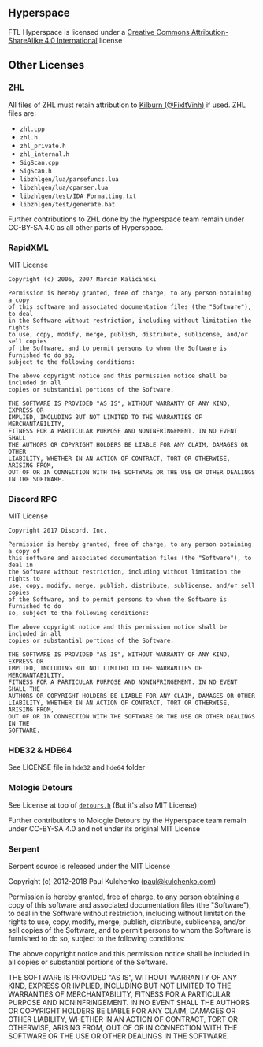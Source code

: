 ## Hyperspace
FTL Hyperspace is licensed under a [Creative Commons Attribution-ShareAlike 4.0 International](http://creativecommons.org/licenses/by-sa/4.0/) license

## Other Licenses
### ZHL
All files of ZHL must retain attribution to [Kilburn (@FixItVinh)](https://twitter.com/fixitvinh) if used.
ZHL files are:
- `zhl.cpp`
- `zhl.h`
- `zhl_private.h`
- `zhl_internal.h`
- `SigScan.cpp`
- `SigScan.h`
- `libzhlgen/lua/parsefuncs.lua`
- `libzhlgen/lua/cparser.lua`
- `libzhlgen/test/IDA Formatting.txt`
- `libzhlgen/test/generate.bat`

Further contributions to ZHL done by the hyperspace team remain under CC-BY-SA 4.0 as all other parts of Hyperspace.

### RapidXML
MIT License
```
Copyright (c) 2006, 2007 Marcin Kalicinski

Permission is hereby granted, free of charge, to any person obtaining a copy 
of this software and associated documentation files (the "Software"), to deal 
in the Software without restriction, including without limitation the rights 
to use, copy, modify, merge, publish, distribute, sublicense, and/or sell copies 
of the Software, and to permit persons to whom the Software is furnished to do so, 
subject to the following conditions:

The above copyright notice and this permission notice shall be included in all 
copies or substantial portions of the Software.

THE SOFTWARE IS PROVIDED "AS IS", WITHOUT WARRANTY OF ANY KIND, EXPRESS OR 
IMPLIED, INCLUDING BUT NOT LIMITED TO THE WARRANTIES OF MERCHANTABILITY, 
FITNESS FOR A PARTICULAR PURPOSE AND NONINFRINGEMENT. IN NO EVENT SHALL 
THE AUTHORS OR COPYRIGHT HOLDERS BE LIABLE FOR ANY CLAIM, DAMAGES OR OTHER 
LIABILITY, WHETHER IN AN ACTION OF CONTRACT, TORT OR OTHERWISE, ARISING FROM, 
OUT OF OR IN CONNECTION WITH THE SOFTWARE OR THE USE OR OTHER DEALINGS 
IN THE SOFTWARE.
```

### Discord RPC
MIT License
```
Copyright 2017 Discord, Inc.

Permission is hereby granted, free of charge, to any person obtaining a copy of
this software and associated documentation files (the "Software"), to deal in
the Software without restriction, including without limitation the rights to
use, copy, modify, merge, publish, distribute, sublicense, and/or sell copies
of the Software, and to permit persons to whom the Software is furnished to do
so, subject to the following conditions:

The above copyright notice and this permission notice shall be included in all
copies or substantial portions of the Software.

THE SOFTWARE IS PROVIDED "AS IS", WITHOUT WARRANTY OF ANY KIND, EXPRESS OR
IMPLIED, INCLUDING BUT NOT LIMITED TO THE WARRANTIES OF MERCHANTABILITY,
FITNESS FOR A PARTICULAR PURPOSE AND NONINFRINGEMENT. IN NO EVENT SHALL THE
AUTHORS OR COPYRIGHT HOLDERS BE LIABLE FOR ANY CLAIM, DAMAGES OR OTHER
LIABILITY, WHETHER IN AN ACTION OF CONTRACT, TORT OR OTHERWISE, ARISING FROM,
OUT OF OR IN CONNECTION WITH THE SOFTWARE OR THE USE OR OTHER DEALINGS IN THE
SOFTWARE.
```

### HDE32 & HDE64
See LICENSE file in `hde32` and `hde64` folder

### Mologie Detours
See License at top of [`detours.h`](detours.h) (But it's also MIT License)

Further contributions to Mologie Detours by the Hyperspace team remain under CC-BY-SA 4.0 and not under its original MIT License


### Serpent
Serpent source is released under the MIT License

Copyright (c) 2012-2018 Paul Kulchenko (paul@kulchenko.com)

Permission is hereby granted, free of charge, to any person obtaining a copy
of this software and associated documentation files (the "Software"), to deal
in the Software without restriction, including without limitation the rights
to use, copy, modify, merge, publish, distribute, sublicense, and/or sell
copies of the Software, and to permit persons to whom the Software is
furnished to do so, subject to the following conditions:

The above copyright notice and this permission notice shall be included in
all copies or substantial portions of the Software.

THE SOFTWARE IS PROVIDED "AS IS", WITHOUT WARRANTY OF ANY KIND, EXPRESS OR
IMPLIED, INCLUDING BUT NOT LIMITED TO THE WARRANTIES OF MERCHANTABILITY,
FITNESS FOR A PARTICULAR PURPOSE AND NONINFRINGEMENT. IN NO EVENT SHALL THE
AUTHORS OR COPYRIGHT HOLDERS BE LIABLE FOR ANY CLAIM, DAMAGES OR OTHER
LIABILITY, WHETHER IN AN ACTION OF CONTRACT, TORT OR OTHERWISE, ARISING FROM,
OUT OF OR IN CONNECTION WITH THE SOFTWARE OR THE USE OR OTHER DEALINGS IN
THE SOFTWARE.
